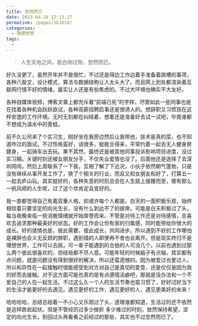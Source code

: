 ```yaml
---
title: 忽然而已
date: 2023-04-26 12:13:27
permalink: /pages/3b1614/
categories:
  - 随便想想
tags:
  - 
---
```


>   人生天地之间，若白驹过隙，忽然而已。

<!-- more -->

好久没更了，虽然开年并不是很忙，不过还是得边工作边着手准备着跳槽的事项，各种八股文，设计模式，算法与数据结构让人太头大了。而且网上到处都渲染着互联网行情不好的情绪，属实让人还是有些焦虑的。不过大环境也确实不大友好。

各种自媒体视频，博客文章上都充斥着“前端已死”的字样，尽管如此一些同事也是在找着各种机会跃跃欲试，各种高薪招聘启事还是很诱人的。想辞职又习惯现在这样安逸的工作环境。无时无刻都在纠结着，想着还是准备好去试一试吧，毕竟谁都不想成为温水中的青蛙。

前不久公司来了个实习生，刚好坐在我旁边然后让我带他，技术是真的菜，也不知道咋过的面试。不过性格蛮好，话很多，挺能合得来，平常约着一起去无人健身房健身，一起骑车出去玩。果不其然，最终还是被其他同事投诉影响项目进度，没过实习期。关键时刻还被女朋友分手，不仅失业爱情也没了。后面他还是选择了去深圳闯闯。然后上周联系了一下我，互相了解了下近况，小伙子依然朝气蓬勃，只是没有继续从事开发工作了，换了个相关的行业，而且又和女朋友和好了，打算五一一起去庐山玩。其实挺好的，各种失意的时刻总会在人生路上接踵而至，哪有那么一帆风顺的人生呢，过了这个坎肯定会变好的。

我一直都觉得自己有着双重人格，抑或许每个人都是。白天的一面积极乐观，始终相信着只要坚定的向光生长，没有什么到达不了的彼岸。可能是白天积极过了头，每当夜晚来临一些消极情绪就开始席卷而来。不管是对待工作还是对待感情，总喜欢去追求那种最美好的状态。好的工作会让你有家的归属感，同时能带给你很大的成长。好的感情也是，彼此需要，彼此成长，共同进步。所以遇到不好的工作哪怕是裸辞也会义无反顾的辞职，遇到错的人即使再不舍也会离开。但是现实终归不是理想世界，工作可以去挑，可一辈子能遇到的合拍的人可没几个。以前也遇到过那么两个彼此很喜欢的，但结局都不尽人意。可能年轻的时候脑子有点轴，其实都有点问题，就是问题没有得到很好的解决，所以还蛮遗憾的。因为被爱过也爱过人，所以和异性在一起接触时很能感受到对方对自己是真切的爱意，还是仅仅是因为我的好而去接触。对于这方面可能也真的是有点感情洁癖吧，那就是没办法和一个不爱自己的人在一起生活。不过这么久一个人的生活节奏也蛮习惯了，好好过好当下的生活才能更好的去遇见。遇见更好的工作，遇见更好的人，遇见更美好的未来！

哈哈哈哈，总结总结着一不小心又乐观过了头，道理谁都知道，生活过的还不依然是这样跌宕起伏。但是不管经历过多少挫折 多少难过的时刻，依然保持希望，坚定的向光生长，到回过头再看看之前经过的那些，其实也不过忽然而已了。